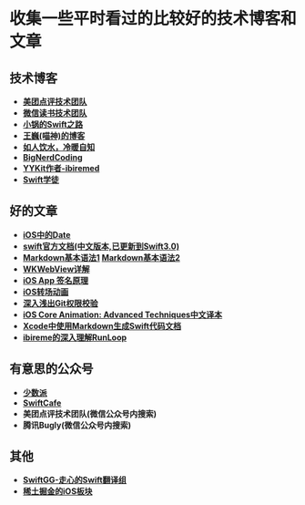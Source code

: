 # 收集一些平时看过的比较好的技术博客和文章

## 技术博客
* **[美团点评技术团队](http://tech.meituan.com/)**
* **[微信读书技术团队](http://wereadteam.github.io/)**
* **[小锅的Swift之路](http://www.swiftyper.com/)**
* **[王巍(喵神)的博客](https://onevcat.com/#blog)**
* **[如人饮水，冷暖自知](http://plainboiledwaterln.cn)**
* **[BigNerdCoding](http://bignerdcoding.com)**
* **[YYKit作者-ibiremed](https://blog.ibireme.com)**
* **[Swift学徒](http://swift.diagon.me/archives/)**

## 好的文章
* **[iOS中的Date](http://www.cocoachina.com/swift/20151126/14430.html)**
* **[swift官方文档(中文版本,已更新到Swift3.0)](http://wiki.jikexueyuan.com/project/swift/chapter2/chapter2.html)**
* **[Markdown基本语法1](http://www.appinn.com/markdown/#p)  [Markdown基本语法2](http://www.cnblogs.com/hnrainll/p/3514637.html)**
* **[WKWebView详解](http://mp.weixin.qq.com/s/rhYKLIbXOsUJC_n6dt9UfA)**
* **[iOS App 签名原理](http://wereadteam.github.io/2017/03/13/Signature/)**
* **[iOS转场动画](http://www.jianshu.com/p/ea0132738057)**
* **[深入浅出Git权限校验](http://debugtalk.com/post/head-first-git-authority-verification/)**
* **[iOS Core Animation: Advanced Techniques中文译本](https://zsisme.gitbooks.io/ios-/content/chapter1/layers-and-trees.html)**
* **[Xcode中使用Markdown生成Swift代码文档](http://swift.gg/2016/06/15/swift-markdown/)**
* **[ibireme的深入理解RunLoop](https://blog.ibireme.com/2015/05/18/runloop/)**

## 有意思的公众号
* **[少数派](http://mp.weixin.qq.com/profile?src=3&timestamp=1491034183&ver=1&signature=opPBajHO*iox4ZF71aokG*YcVFO*x4QGVnjXyBNwIcteUXpQZJYKgjEVpuFoYa5OPQgXJgGqXGhrCX-DFuv1Tw==)**
* **[SwiftCafe](http://mp.weixin.qq.com/profile?src=3&timestamp=1491034273&ver=1&signature=dlk4HZMMXQ1p4uCkBw0ITnvhMpLHHZOT10jSk71oRdXH64bfNRJ0-9Dpmc41tahvQUtoAB37nLRiUKx9UAKh-w==)**
* **美团点评技术团队(微信公众号内搜索)**
* **腾讯Bugly(微信公众号内搜索)**

## 其他
* **[SwiftGG-走心的Swift翻译组](http://swift.gg/)**
* **[稀土掘金的iOS板块](https://juejin.im/timeline/ios)**
